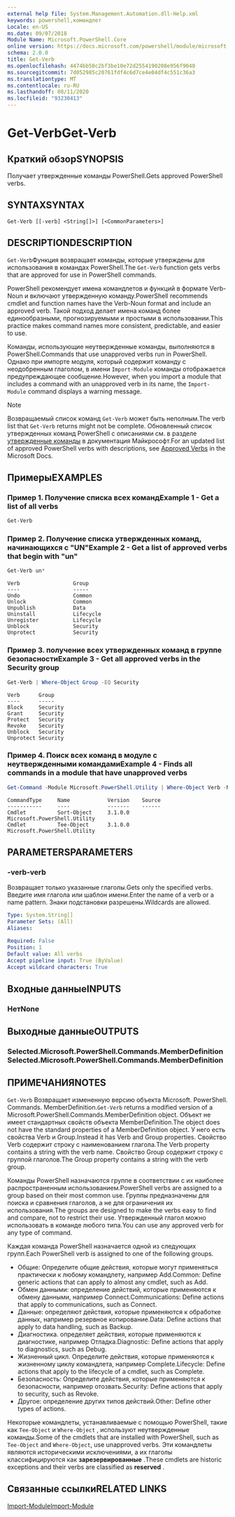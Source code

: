 ```yaml
---
external help file: System.Management.Automation.dll-Help.xml
keywords: powershell,командлет
Locale: en-US
ms.date: 09/07/2018
Module Name: Microsoft.PowerShell.Core
online version: https://docs.microsoft.com/powershell/module/microsoft.powershell.core/functions/get-verb?view=powershell-5.1&WT.mc_id=ps-gethelp
schema: 2.0.0
title: Get-Verb
ms.openlocfilehash: 4474bb50c2bf3be10e72d2554190208e956f9040
ms.sourcegitcommit: 7d052985c20761fdf4c6d7ce4e04df4c551c36a3
ms.translationtype: MT
ms.contentlocale: ru-RU
ms.lasthandoff: 08/11/2020
ms.locfileid: "93230413"
---
```

# <span data-ttu-id="b0370-103">Get-Verb</span><span class="sxs-lookup"><span data-stu-id="b0370-103">Get-Verb</span></span>

## <span data-ttu-id="b0370-104">Краткий обзор</span><span class="sxs-lookup"><span data-stu-id="b0370-104">SYNOPSIS</span></span>
<span data-ttu-id="b0370-105">Получает утвержденные команды PowerShell.</span><span class="sxs-lookup"><span data-stu-id="b0370-105">Gets approved PowerShell verbs.</span></span>

## <span data-ttu-id="b0370-106">SYNTAX</span><span class="sxs-lookup"><span data-stu-id="b0370-106">SYNTAX</span></span>

```
Get-Verb [[-verb] <String[]>] [<CommonParameters>]
```

## <span data-ttu-id="b0370-107">DESCRIPTION</span><span class="sxs-lookup"><span data-stu-id="b0370-107">DESCRIPTION</span></span>

<span data-ttu-id="b0370-108">`Get-Verb`Функция возвращает команды, которые утверждены для использования в командах PowerShell.</span><span class="sxs-lookup"><span data-stu-id="b0370-108">The `Get-Verb` function gets verbs that are approved for use in PowerShell commands.</span></span>

<span data-ttu-id="b0370-109">PowerShell рекомендует имена командлетов и функций в формате Verb-Noun и включают утвержденную команду.</span><span class="sxs-lookup"><span data-stu-id="b0370-109">PowerShell recommends cmdlet and function names have the Verb-Noun format and include an approved verb.</span></span> <span data-ttu-id="b0370-110">Такой подход делает имена команд более единообразными, прогнозируемыми и простыми в использовании.</span><span class="sxs-lookup"><span data-stu-id="b0370-110">This practice makes command names more consistent, predictable, and easier to use.</span></span>

<span data-ttu-id="b0370-111">Команды, использующие неутвержденные команды, выполняются в PowerShell.</span><span class="sxs-lookup"><span data-stu-id="b0370-111">Commands that use unapproved verbs run in PowerShell.</span></span> <span data-ttu-id="b0370-112">Однако при импорте модуля, который содержит команду с неодобренным глаголом, в имени `Import-Module` команды отображается предупреждающее сообщение.</span><span class="sxs-lookup"><span data-stu-id="b0370-112">However, when you import a module that includes a command with an unapproved verb in its name, the `Import-Module` command displays a warning message.</span></span>

> [!NOTE]
> <span data-ttu-id="b0370-113">Возвращаемый список команд `Get-Verb` может быть неполным.</span><span class="sxs-lookup"><span data-stu-id="b0370-113">The verb list that `Get-Verb` returns might not be complete.</span></span> <span data-ttu-id="b0370-114">Обновленный список утвержденных команд PowerShell с описаниями см. в разделе [утвержденные команды](../../docs-conceptual/developer/cmdlet/approved-verbs-for-windows-powershell-commands.md) в документация Майкрософт.</span><span class="sxs-lookup"><span data-stu-id="b0370-114">For an updated list of approved PowerShell verbs with descriptions, see [Approved Verbs](../../docs-conceptual/developer/cmdlet/approved-verbs-for-windows-powershell-commands.md) in the Microsoft Docs.</span></span>

## <span data-ttu-id="b0370-115">Примеры</span><span class="sxs-lookup"><span data-stu-id="b0370-115">EXAMPLES</span></span>

### <span data-ttu-id="b0370-116">Пример 1. Получение списка всех команд</span><span class="sxs-lookup"><span data-stu-id="b0370-116">Example 1 - Get a list of all verbs</span></span>

```powershell
Get-Verb
```

### <span data-ttu-id="b0370-117">Пример 2. Получение списка утвержденных команд, начинающихся с "UN"</span><span class="sxs-lookup"><span data-stu-id="b0370-117">Example 2 - Get a list of approved verbs that begin with "un"</span></span>

```powershell
Get-Verb un*
```

```Output
Verb                 Group
----                 -----
Undo                 Common
Unlock               Common
Unpublish            Data
Uninstall            Lifecycle
Unregister           Lifecycle
Unblock              Security
Unprotect            Security
```

### <span data-ttu-id="b0370-118">Пример 3. получение всех утвержденных команд в группе безопасности</span><span class="sxs-lookup"><span data-stu-id="b0370-118">Example 3 - Get all approved verbs in the Security group</span></span>

```powershell
Get-Verb | Where-Object Group -EQ Security
```

```Output
Verb      Group
----      -----
Block     Security
Grant     Security
Protect   Security
Revoke    Security
Unblock   Security
Unprotect Security
```

### <span data-ttu-id="b0370-119">Пример 4. Поиск всех команд в модуле с неутвержденными командами</span><span class="sxs-lookup"><span data-stu-id="b0370-119">Example 4 - Finds all commands in a module that have unapproved verbs</span></span>

```powershell
Get-Command -Module Microsoft.PowerShell.Utility | Where-Object Verb -NotIn (Get-Verb).Verb
```

```Output
CommandType     Name            Version    Source
-----------     ----            -------    ------
Cmdlet          Sort-Object     3.1.0.0    Microsoft.PowerShell.Utility
Cmdlet          Tee-Object      3.1.0.0    Microsoft.PowerShell.Utility
```

## <span data-ttu-id="b0370-120">PARAMETERS</span><span class="sxs-lookup"><span data-stu-id="b0370-120">PARAMETERS</span></span>

### <span data-ttu-id="b0370-121">-verb</span><span class="sxs-lookup"><span data-stu-id="b0370-121">-verb</span></span>

<span data-ttu-id="b0370-122">Возвращает только указанные глаголы.</span><span class="sxs-lookup"><span data-stu-id="b0370-122">Gets only the specified verbs.</span></span>
<span data-ttu-id="b0370-123">Введите имя глагола или шаблон имени.</span><span class="sxs-lookup"><span data-stu-id="b0370-123">Enter the name of a verb or a name pattern.</span></span>
<span data-ttu-id="b0370-124">Знаки подстановки разрешены.</span><span class="sxs-lookup"><span data-stu-id="b0370-124">Wildcards are allowed.</span></span>

```yaml
Type: System.String[]
Parameter Sets: (All)
Aliases:

Required: False
Position: 1
Default value: All verbs
Accept pipeline input: True (ByValue)
Accept wildcard characters: True
```

## <span data-ttu-id="b0370-125">Входные данные</span><span class="sxs-lookup"><span data-stu-id="b0370-125">INPUTS</span></span>

### <span data-ttu-id="b0370-126">Нет</span><span class="sxs-lookup"><span data-stu-id="b0370-126">None</span></span>

## <span data-ttu-id="b0370-127">Выходные данные</span><span class="sxs-lookup"><span data-stu-id="b0370-127">OUTPUTS</span></span>

### <span data-ttu-id="b0370-128">Selected.Microsoft.PowerShell.Commands.MemberDefinition</span><span class="sxs-lookup"><span data-stu-id="b0370-128">Selected.Microsoft.PowerShell.Commands.MemberDefinition</span></span>

## <span data-ttu-id="b0370-129">ПРИМЕЧАНИЯ</span><span class="sxs-lookup"><span data-stu-id="b0370-129">NOTES</span></span>

<span data-ttu-id="b0370-130">`Get-Verb` Возвращает измененную версию объекта Microsoft. PowerShell. Commands. MemberDefinition.</span><span class="sxs-lookup"><span data-stu-id="b0370-130">`Get-Verb` returns a modified version of a Microsoft.PowerShell.Commands.MemberDefinition object.</span></span>
<span data-ttu-id="b0370-131">Объект не имеет стандартных свойств объекта MemberDefinition.</span><span class="sxs-lookup"><span data-stu-id="b0370-131">The object does not have the standard properties of a MemberDefinition object.</span></span> <span data-ttu-id="b0370-132">У него есть свойства Verb и Group.</span><span class="sxs-lookup"><span data-stu-id="b0370-132">Instead it has Verb and Group properties.</span></span> <span data-ttu-id="b0370-133">Свойство Verb содержит строку с наименованием глагола.</span><span class="sxs-lookup"><span data-stu-id="b0370-133">The Verb property contains a string with the verb name.</span></span> <span data-ttu-id="b0370-134">Свойство Group содержит строку с группой глаголов.</span><span class="sxs-lookup"><span data-stu-id="b0370-134">The Group property contains a string with the verb group.</span></span>

<span data-ttu-id="b0370-135">Команды PowerShell назначаются группе в соответствии с их наиболее распространенным использованием.</span><span class="sxs-lookup"><span data-stu-id="b0370-135">PowerShell verbs are assigned to a group based on their most common use.</span></span> <span data-ttu-id="b0370-136">Группы предназначены для поиска и сравнения глаголов, а не для ограничения их использования.</span><span class="sxs-lookup"><span data-stu-id="b0370-136">The groups are designed to make the verbs easy to find and compare, not to restrict their use.</span></span> <span data-ttu-id="b0370-137">Утвержденный глагол можно использовать в команде любого типа.</span><span class="sxs-lookup"><span data-stu-id="b0370-137">You can use any approved verb for any type of command.</span></span>

<span data-ttu-id="b0370-138">Каждая команда PowerShell назначается одной из следующих групп.</span><span class="sxs-lookup"><span data-stu-id="b0370-138">Each PowerShell verb is assigned to one of the following groups.</span></span>

- <span data-ttu-id="b0370-139">Общие: Определите общие действия, которые могут применяться практически к любому командлету, например Add.</span><span class="sxs-lookup"><span data-stu-id="b0370-139">Common: Define generic actions that can apply to almost any cmdlet, such as Add.</span></span>
- <span data-ttu-id="b0370-140">Обмен данными: определение действий, которые применяются к обмену данными, например Connect.</span><span class="sxs-lookup"><span data-stu-id="b0370-140">Communications:  Define actions that apply to communications, such as Connect.</span></span>
- <span data-ttu-id="b0370-141">Данные: определяют действия, которые применяются к обработке данных, например резервное копирование.</span><span class="sxs-lookup"><span data-stu-id="b0370-141">Data:  Define actions that apply to data handling, such as Backup.</span></span>
- <span data-ttu-id="b0370-142">Диагностика. определяет действия, которые применяются к диагностике, например Отладка.</span><span class="sxs-lookup"><span data-stu-id="b0370-142">Diagnostic: Define actions that apply to diagnostics, such as Debug.</span></span>
- <span data-ttu-id="b0370-143">Жизненный цикл. Определите действия, которые применяются к жизненному циклу командлета, например Complete.</span><span class="sxs-lookup"><span data-stu-id="b0370-143">Lifecycle: Define actions that apply to the lifecycle of a cmdlet, such as Complete.</span></span>
- <span data-ttu-id="b0370-144">Безопасность: Определите действия, которые применяются к безопасности, например отозвать.</span><span class="sxs-lookup"><span data-stu-id="b0370-144">Security: Define actions that apply to security, such as Revoke.</span></span>
- <span data-ttu-id="b0370-145">Другое: определение других типов действий.</span><span class="sxs-lookup"><span data-stu-id="b0370-145">Other: Define other types of actions.</span></span>

<span data-ttu-id="b0370-146">Некоторые командлеты, устанавливаемые с помощью PowerShell, такие как `Tee-Object` и `Where-Object` , используют неутвержденные команды.</span><span class="sxs-lookup"><span data-stu-id="b0370-146">Some of the cmdlets that are installed with PowerShell, such as `Tee-Object` and `Where-Object`, use unapproved verbs.</span></span> <span data-ttu-id="b0370-147">Эти командлеты являются историческими исключениями, а их глаголы классифицируются как **зарезервированные** .</span><span class="sxs-lookup"><span data-stu-id="b0370-147">These cmdlets are historic exceptions and their verbs are classified as **reserved** .</span></span>

## <span data-ttu-id="b0370-148">Связанные ссылки</span><span class="sxs-lookup"><span data-stu-id="b0370-148">RELATED LINKS</span></span>

[<span data-ttu-id="b0370-149">Import-Module</span><span class="sxs-lookup"><span data-stu-id="b0370-149">Import-Module</span></span>](import-module.md)
